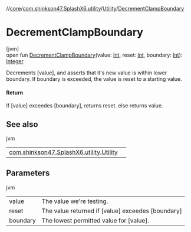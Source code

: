 //[core](../../../index.md)/[com.shinkson47.SplashX6.utility](../index.md)/[Utility](index.md)/[DecrementClampBoundary](-decrement-clamp-boundary.md)

# DecrementClampBoundary

[jvm]\
open fun [DecrementClampBoundary](-decrement-clamp-boundary.md)(value: [Int](https://kotlinlang.org/api/latest/jvm/stdlib/kotlin/-int/index.html), reset: [Int](https://kotlinlang.org/api/latest/jvm/stdlib/kotlin/-int/index.html), boundary: [Int](https://kotlinlang.org/api/latest/jvm/stdlib/kotlin/-int/index.html)): [Integer](https://docs.oracle.com/javase/8/docs/api/java/lang/Integer.html)

Decrements [value], and asserts that it's new value is within lower boundary. If boundary is exceeded, the value is reset to a starting value.

#### Return

If [value] exceedes [boundary], returns reset. else returns value.

## See also

jvm

| | |
|---|---|
| [com.shinkson47.SplashX6.utility.Utility](-clamp-upper-boundary.md) |  |

## Parameters

jvm

| | |
|---|---|
| value | The value we're testing. |
| reset | The value returned if [value] exceedes [boundary] |
| boundary | The lowest permitted value for [value]. |
